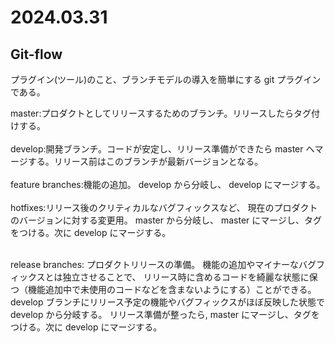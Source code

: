 # 2024.03.31

## Git-flow
プラグイン(ツール)のこと、ブランチモデルの導入を簡単にする git プラグインである。<br>

master:プロダクトとしてリリースするためのブランチ。リリースしたらタグ付けする。<br><br>
develop:開発ブランチ。コードが安定し、リリース準備ができたら master へマージする。リリース前はこのブランチが最新バージョンとなる。<br><br>
feature branches:機能の追加。 develop から分岐し、 develop にマージする。<br><br>
hotfixes:リリース後のクリティカルなバグフィックスなど、 現在のプロダクトのバージョンに対する変更用。 master から分岐し、 master にマージし、タグをつける。次に develop にマージする。<br><br>

release branches:
プロダクトリリースの準備。 機能の追加やマイナーなバグフィックスとは独立させることで、 リリース時に含めるコードを綺麗な状態に保つ（機能追加中で未使用のコードなどを含まないようにする）ことができる。 develop ブランチにリリース予定の機能やバグフィックスがほぼ反映した状態で develop から分岐する。 リリース準備が整ったら, master にマージし、タグをつける。次に develop にマージする。<br><br>
